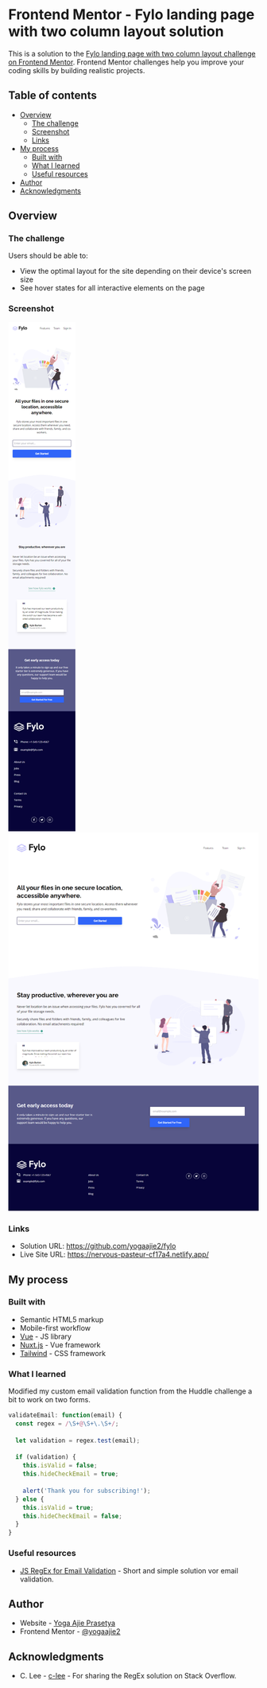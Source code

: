 # Frontend Mentor - Fylo landing page with two column layout solution

This is a solution to the [Fylo landing page with two column layout challenge on Frontend Mentor](https://www.frontendmentor.io/challenges/fylo-landing-page-with-two-column-layout-5ca5ef041e82137ec91a50f5). Frontend Mentor challenges help you improve your coding skills by building realistic projects.

## Table of contents

- [Overview](#overview)
  - [The challenge](#the-challenge)
  - [Screenshot](#screenshot)
  - [Links](#links)
- [My process](#my-process)
  - [Built with](#built-with)
  - [What I learned](#what-i-learned)
  - [Useful resources](#useful-resources)
- [Author](#author)
- [Acknowledgments](#acknowledgments)

## Overview

### The challenge

Users should be able to:

- View the optimal layout for the site depending on their device's screen size
- See hover states for all interactive elements on the page

### Screenshot

![](./screenshot-mobile.png)
![](./screenshot-desktop.png)

### Links

- Solution URL: https://github.com/yogaajie2/fylo
- Live Site URL: https://nervous-pasteur-cf17a4.netlify.app/

## My process

### Built with

- Semantic HTML5 markup
- Mobile-first workflow
- [Vue](https://vuejs.org/) - JS library
- [Nuxt.js](https://nuxtjs.org/) - Vue framework
- [Tailwind](https://tailwindcss.com/) - CSS framework

### What I learned

Modified my custom email validation function from the Huddle challenge a bit to work on two forms.

```js
validateEmail: function(email) {
  const regex = /\S+@\S+\.\S+/;
  
  let validation = regex.test(email);

  if (validation) {
    this.isValid = false;
    this.hideCheckEmail = true;
    
    alert('Thank you for subscribing!');
  } else {
    this.isValid = true;
    this.hideCheckEmail = false;
  }
}
```

### Useful resources

- [JS RegEx for Email Validation](https://stackoverflow.com/a/9204568) - Short and simple solution vor email validation.

## Author

- Website - [Yoga Ajie Prasetya](https://github.com/yogaajie2)
- Frontend Mentor - [@yogaajie2](https://www.frontendmentor.io/profile/yogaajie2)

## Acknowledgments

- C. Lee - [c-lee](https://stackoverflow.com/users/270821/c-lee) - For sharing the RegEx solution on Stack Overflow.